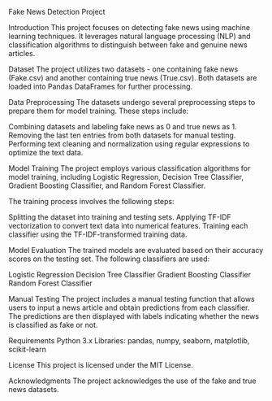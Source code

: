 Fake News Detection Project

Introduction
This project focuses on detecting fake news using machine learning techniques. It leverages natural language processing (NLP) and classification algorithms to distinguish between fake and genuine news articles.

Dataset
The project utilizes two datasets - one containing fake news (Fake.csv) and another containing true news (True.csv). Both datasets are loaded into Pandas DataFrames for further processing.

Data Preprocessing
The datasets undergo several preprocessing steps to prepare them for model training. These steps include:

Combining datasets and labeling fake news as 0 and true news as 1.
Removing the last ten entries from both datasets for manual testing.
Performing text cleaning and normalization using regular expressions to optimize the text data.

Model Training
The project employs various classification algorithms for model training, including Logistic Regression, Decision Tree Classifier, Gradient Boosting Classifier, and Random Forest Classifier.

The training process involves the following steps:

Splitting the dataset into training and testing sets.
Applying TF-IDF vectorization to convert text data into numerical features.
Training each classifier using the TF-IDF-transformed training data.

Model Evaluation
The trained models are evaluated based on their accuracy scores on the testing set. The following classifiers are used:

Logistic Regression
Decision Tree Classifier
Gradient Boosting Classifier
Random Forest Classifier

Manual Testing
The project includes a manual testing function that allows users to input a news article and obtain predictions from each classifier. The predictions are then displayed with labels indicating whether the news is classified as fake or not.

Requirements
Python 3.x
Libraries: pandas, numpy, seaborn, matplotlib, scikit-learn

License
This project is licensed under the MIT License.

Acknowledgments
The project acknowledges the use of the fake and true news datasets.
